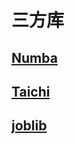 # 三方库

## [Numba](https://bbs.huaweicloud.com/blogs/274594) 



## [Taichi](https://www.51cto.com/article/715940.html)

## [joblib](https://blog.csdn.net/qtlyx/article/details/87301224)



